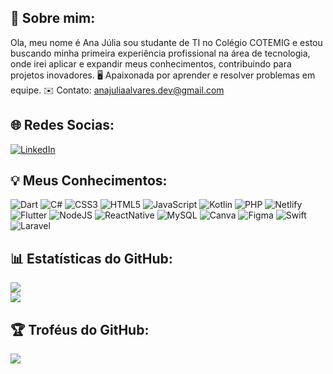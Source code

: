 ## 🌻 Sobre mim:
Ola, meu nome é Ana Júlia sou studante de TI no Colégio COTEMIG e estou buscando minha primeira experiência profissional na área de tecnologia, onde irei aplicar e expandir meus conhecimentos, contribuindo para projetos inovadores. 🖥️ Apaixonada por aprender e resolver problemas em equipe. ✉️ Contato: anajuliaalvares.dev@gmail.com
## 🌐 Redes Socias:
[![LinkedIn](https://img.shields.io/badge/LinkedIn-%230077B5.svg?logo=linkedin&logoColor=white)](https://www.linkedin.com/in/ana-julia-alvares-a191a6271/)
## 💡 Meus Conhecimentos:
![Dart](https://img.shields.io/badge/dart-%230175C2.svg?style=for-the-badge&logo=dart&logoColor=white) ![C#](https://img.shields.io/badge/c%23-%23239120.svg?style=for-the-badge&logo=c-sharp&logoColor=white) ![CSS3](https://img.shields.io/badge/css3-%231572B6.svg?style=for-the-badge&logo=css3&logoColor=white) ![HTML5](https://img.shields.io/badge/html5-%23E34F26.svg?style=for-the-badge&logo=html5&logoColor=white) ![JavaScript](https://img.shields.io/badge/javascript-%23323330.svg?style=for-the-badge&logo=javascript&logoColor=%23F7DF1E) ![Kotlin](https://img.shields.io/badge/kotlin-%230095D5.svg?style=for-the-badge&logo=kotlin&logoColor=white) ![PHP](https://img.shields.io/badge/php-%23777BB4.svg?style=for-the-badge&logo=php&logoColor=white) ![Netlify](https://img.shields.io/badge/netlify-%23000000.svg?style=for-the-badge&logo=netlify&logoColor=#00C7B7) ![Flutter](https://img.shields.io/badge/Flutter-%2302569B.svg?style=for-the-badge&logo=Flutter&logoColor=white) ![NodeJS](https://img.shields.io/badge/node.js-6DA55F?style=for-the-badge&logo=node.js&logoColor=white) ![ReactNative](https://img.shields.io/badge/react%20native-%2320232a.svg?style=for-the-badge&logo=react-native&logoColor=%2361DAFB) ![MySQL](https://img.shields.io/badge/mysql-%2300f.svg?style=for-the-badge&logo=mysql&logoColor=white) ![Canva](https://img.shields.io/badge/Canva-%2300C4CC.svg?style=for-the-badge&logo=Canva&logoColor=white) ![Figma](https://img.shields.io/badge/figma-%23F24E1E.svg?style=for-the-badge&logo=figma&logoColor=white) ![Swift](https://img.shields.io/badge/swift-F54A2A?style=for-the-badge&logo=swift&logoColor=white) ![Laravel](https://img.shields.io/badge/laravel-%23FF2D20.svg?style=for-the-badge&logo=laravel&logoColor=white)
## 📊 Estatísticas do GitHub:
![](https://github-readme-stats.vercel.app/api?username=AnajuAlvares&theme=radical&hide_border=false&include_all_commits=false&count_private=false)<br/>
![](https://github-readme-stats.vercel.app/api/top-langs/?username=AnajuAlvares&theme=radical&hide_border=false&include_all_commits=false&count_private=false&layout=compact)
## 🏆 Troféus do GitHub:
![](https://github-trophies.vercel.app/?username=AnajuAlvares&theme=radical&no-frame=false&no-bg=false&margin-w=4)

<!--
**AnajuAlvares/AnajuAlvares** is a ✨ _special_ ✨ repository because its `README.md` (this file) appears on your GitHub profile.

Here are some ideas to get you started:

- 🔭 I’m currently working on ...
- 🌱 I’m currently learning ...
- 👯 I’m looking to collaborate on ...
- 🤔 I’m looking for help with ...
- 💬 Ask me about ...
- 📫 How to reach me: ...
- 😄 Pronouns: ...
- ⚡ Fun fact: ...
-->
